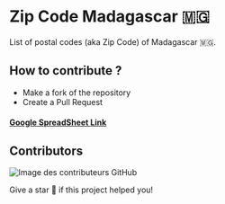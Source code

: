 # Zip Code Madagascar 🇲🇬 

List of postal codes (aka Zip Code) of Madagascar 🇲🇬.
## How to contribute ?

- Make a fork of the repository
- Create a Pull Request 




#### [ Google SpreadSheet Link](https://docs.google.com/spreadsheets/d/1rpXl5UTU1SZLXw0BSepIWzpZ2F1kjlPtLA0NW9gJovQ/edit?usp=sharing)


## Contributors

![Image des contributeurs GitHub](https://contrib.rocks/image?repo=rasolofonirina/zip-code-madagascar)
</br>

Give a star 🌟 if this project helped you!
